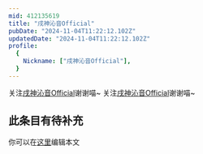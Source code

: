 ```yaml
---
mid: 412135619
title: "戌神沁音Official"
pubDate: "2024-11-04T11:22:12.102Z"
updatedDate: "2024-11-04T11:22:12.102Z"
profile:
  {
    Nickname: ["戌神沁音Official"],
  }
---
```


关注[戌神沁音Official](https://space.bilibili.com/412135619)谢谢喵~ 关注[戌神沁音Official](https://space.bilibili.com/412135619)谢谢喵~

## 此条目有待补充
你可以在[这里](https://github.com/Yuhanawa/VTuber.ICU/edit/master/src/content/v/戌神沁音Official/index.md)编辑本文
